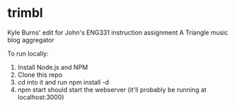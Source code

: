 trimbl
======
Kyle Burns' edit for John's ENG331 instruction assignment
A Triangle music blog aggregator

To run locally:

1. Install Node.js and NPM
2. Clone this repo
3. cd into it and run npm install -d
4. npm start should start the webserver (it'll probably be running at localhost:3000)

